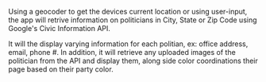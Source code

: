 Using a geocoder to get the devices current location or using user-input, the app will retrive information on politicians in City, State or Zip Code using Google's Civic Information API. 

It will the display varying information for each politian, ex: office address, email, phone #. In addition, it will retrieve any uploaded images of the politician from the API and display them, along side color coordinations their page based on their party color. 
